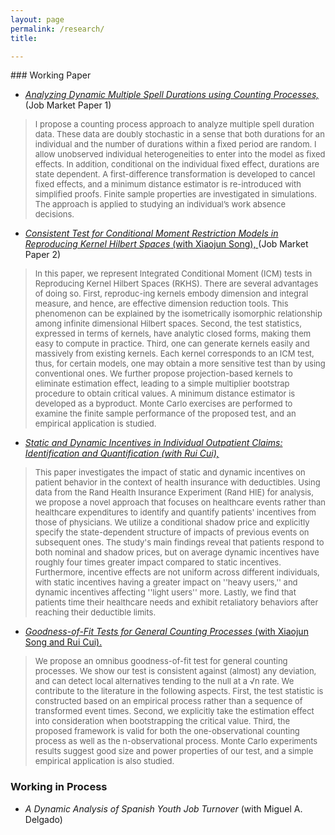 ```yaml
---
layout: page
permalink: /research/
title: 

---
```

<html>
<head>
<!-- Global site tag (gtag.js) - Google Analytics -->
<script async src="https://www.googletagmanager.com/gtag/js?id=UA-123587654-1"></script>
<script>
  window.dataLayer = window.dataLayer || [];
  function gtag(){dataLayer.push(arguments);}
  gtag('js', new Date());

  gtag('config', 'UA-123587654-1');
</script>

<!-- Hotjar Tracking Code for https://yuhaoli-academic.github.io -->
<script>
    (function(h,o,t,j,a,r){
        h.hj=h.hj||function(){(h.hj.q=h.hj.q||[]).push(arguments)};
        h._hjSettings={hjid:1099052,hjsv:6};
        a=o.getElementsByTagName('head')[0];
        r=o.createElement('script');r.async=1;
        r.src=t+h._hjSettings.hjid+j+h._hjSettings.hjsv;
        a.appendChild(r);
    })(window,document,'https://static.hotjar.com/c/hotjar-','.js?sv=');
</script>

</head>
</html>
### Working Paper

* [_Analyzing Dynamic Multiple Spell Durations using Counting Processes,_](https://yuhaoli-academic.github.io/JMP1.pdf) (Job Market Paper 1)
> <font size="2.0">I propose a counting process approach to analyze multiple spell duration data. These data are doubly stochastic in a sense that both durations for an individual and the number of durations within a fixed period are random. I allow unobserved individual heterogeneities to enter into the model as fixed effects. In addition, conditional on the individual fixed effect, durations are state dependent. A first-difference transformation is developed to cancel fixed effects, and a minimum distance estimator is re-introduced with simplified proofs. Finite sample properties are investigated in simulations. The approach is applied to studying an individual’s work absence decisions. </font>

* [_Consistent Test for Conditional Moment Restriction Models in Reproducing Kernel Hilbert Spaces_ (with Xiaojun Song), ](https://yuhaoli-academic.github.io/JMP2.pdf) (Job Market Paper 2) 
> <font size="2.0">In this paper, we represent Integrated Conditional Moment (ICM) tests in Reproducing Kernel Hilbert Spaces (RKHS). There are several advantages of doing so. First, reproduc-ing kernels embody dimension and integral measure, and hence, are effective dimension reduction tools. This phenomenon can be explained by the isometrically isomorphic relationship among infinite dimensional Hilbert spaces. Second, the test statistics, expressed in terms of kernels, have analytic closed forms, making them easy to compute in practice. Third, one can generate kernels easily and massively from existing kernels. Each kernel corresponds to an ICM test, thus, for certain models, one may obtain a more sensitive test than by using conventional ones. We further propose projection-based kernels to eliminate
estimation effect, leading to a simple multiplier bootstrap procedure to obtain critical values. A minimum distance estimator is developed as a byproduct. Monte Carlo exercises are performed to examine the finite sample performance of the proposed test, and an empirical application is studied. </font>


* [_Static and Dynamic Incentives in Individual Outpatient Claims: Identification and Quantification (with Rui Cui),_](https://yuhaoli-academic.github.io/Health_Hawkes.pdf)
><font size="2.0"> This paper investigates the impact of static and dynamic incentives on patient behavior in the context of health insurance with deductibles. Using data from the Rand Health Insurance Experiment (Rand HIE) for analysis, we propose a novel approach that focuses on healthcare events rather than healthcare expenditures to identify and quantify patients' incentives from those of physicians. We utilize a conditional shadow price and explicitly specify the state-dependent structure of impacts of previous events on subsequent ones. The study's main findings reveal that patients respond to both nominal and shadow prices, but on average dynamic incentives have roughly four times greater impact compared to static incentives. Furthermore, incentive effects are not uniform across different individuals, with static incentives having a greater impact on ''heavy users,'' and dynamic incentives affecting ''light users'' more. Lastly, we find that patients time their healthcare needs and exhibit retaliatory behaviors after reaching their deductible limits.      </font>

* [_Goodness-of-Fit Tests for General Counting Processes_ (with Xiaojun Song and Rui Cui).](https://yuhaoli-academic.github.io/Counting_Proc_test.pdf)
><font size="2.0"> We propose an omnibus goodness-of-fit test for general counting processes. We show our test is consistent against (almost) any deviation, and can detect local alternatives tending to the null at a √n rate. We contribute to the literature in the following aspects. First,
the test statistic is constructed based on an empirical process rather than a sequence of transformed event times. Second, we explicitly take the estimation effect into consideration when bootstrapping the critical value. Third, the proposed framework is valid for both the one-observational counting process as well as the n-observational process. Monte Carlo experiments results suggest good size and power properties of our test, and a simple empirical application is also studied. </font>



### Working in Process  

* _A Dynamic Analysis of Spanish Youth Job Turnover_ (with Miguel A. Delgado)
